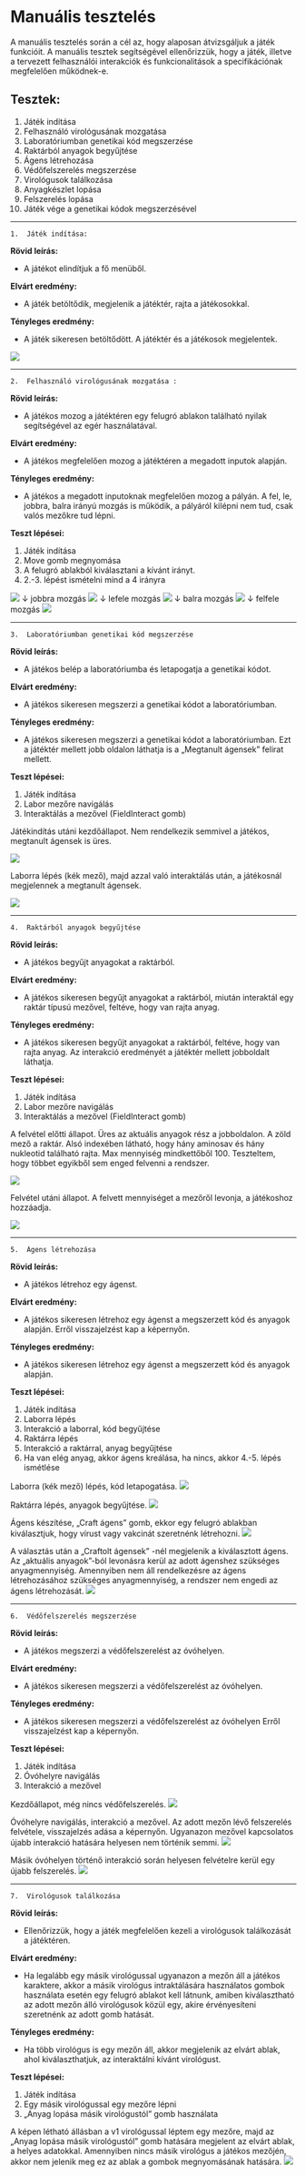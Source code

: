 # Manuális tesztelés

 A manuális tesztelés során a cél az, hogy alaposan átvizsgáljuk a játék funkcióit. A manuális tesztek segítségével ellenőrizzük, hogy a játék, illetve a tervezett felhasználói interakciók és funkcionalitások a specifikációnak megfelelően működnek-e.

## Tesztek:

1.	Játék indítása
2.	Felhasználó virológusának mozgatása 
3.	Laboratóriumban genetikai kód megszerzése 
4.	Raktárból anyagok begyűjtése
5.	Ágens létrehozása
6.	Védőfelszerelés megszerzése
7.	Virológusok találkozása 
8.	Anyagkészlet lopása
9.	Felszerelés lopása
10.	Játék vége a genetikai kódok megszerzésével

***

    1.	Játék indítása:

**Rövid leírás:**
- A játékot elindítjuk a fő menüből.

**Elvárt eredmény:**
- A játék betöltődik, megjelenik a játéktér, rajta a játékosokkal.

**Tényleges eredmény:**
- A játék sikeresen betöltődött. A játéktér és a játékosok megjelentek.

![](1.1.png)

***

    2.	Felhasználó virológusának mozgatása :

**Rövid leírás:**
- A játékos mozog a játéktéren egy felugró ablakon található nyilak segítségével az egér használatával.

**Elvárt eredmény:**
- A játékos megfelelően mozog a játéktéren a megadott inputok alapján.

**Tényleges eredmény:**
- A játékos a megadott inputoknak megfelelően mozog a pályán. A fel, le, jobbra, balra irányú mozgás is működik, a pályáról kilépni nem tud, csak valós mezőkre tud lépni.

**Teszt lépései:**
1.	Játék indítása
2.	Move gomb megnyomása
3.	A felugró ablakból kiválasztani a kívánt irányt.
4.	2.-3. lépést ismételni mind a 4 irányra



![](2.1.png)
↓ jobbra mozgás
![](2.2.png)
↓ lefele mozgás
![](2.3.png)
↓ balra mozgás
![](2.4.png)
↓ felfele mozgás
![](2.5.png)

***

    3.	Laboratóriumban genetikai kód megszerzése

**Rövid leírás:**
- A játékos belép a laboratóriumba és letapogatja a genetikai kódot.

**Elvárt eredmény:**
- A játékos sikeresen megszerzi a genetikai kódot a laboratóriumban.

**Tényleges eredmény:**
- A játékos sikeresen megszerzi a genetikai kódot a laboratóriumban. Ezt a játéktér mellett jobb oldalon láthatja is a „Megtanult ágensek” felirat mellett.

**Teszt lépései:**
1.	Játék indítása
2.	Labor mezőre navigálás
3.	Interaktálás a mezővel (FieldInteract gomb)

Játékindítás utáni kezdőállapot. Nem rendelkezik semmivel a játékos, megtanult ágensek is üres.

![](3.1.png)

Laborra lépés (kék mező), majd azzal való interaktálás után, a játékosnál megjelennek a megtanult ágensek.

![](3.2.png)

***

    4.	Raktárból anyagok begyűjtése    

**Rövid leírás:**
- A játékos begyűjt anyagokat a raktárból.

**Elvárt eredmény:**
- A játékos sikeresen begyűjt anyagokat a raktárból, miután interaktál egy raktár típusú mezővel, feltéve, hogy van rajta anyag.

**Tényleges eredmény:**
- A játékos sikeresen begyűjt anyagokat a raktárból, feltéve, hogy van rajta anyag. Az interakció eredményét a játéktér mellett jobboldalt láthatja.

**Teszt lépései:**
1.	Játék indítása
2.	Labor mezőre navigálás
3.	Interaktálás a mezővel (FieldInteract gomb)

A felvétel előtti állapot. Üres az aktuális anyagok rész a jobboldalon. A zöld mező a raktár. Alsó indexében látható, hogy hány aminosav és hány nukleotid található rajta. Max mennyiség mindkettőből 100. Teszteltem, hogy többet egyikből sem enged felvenni a rendszer.

![](4.1.png)

Felvétel utáni állapot. A felvett mennyiséget a mezőről levonja, a játékoshoz hozzáadja.

![](4.2.png)

***

    5.	Ágens létrehozása   
**Rövid leírás:**
- A játékos létrehoz egy ágenst.

**Elvárt eredmény:**
- A játékos sikeresen létrehoz egy ágenst a megszerzett kód és anyagok alapján. Erről visszajelzést kap a képernyőn.

**Tényleges eredmény:**
- A játékos sikeresen létrehoz egy ágenst a megszerzett kód és anyagok alapján.

**Teszt lépései:**
1.  Játék indítása
2.	Laborra lépés
3.	Interakció a laborral, kód begyűjtése
4.	Raktárra lépés
5.	Interakció a raktárral, anyag begyűjtése
6.	Ha van elég anyag, akkor ágens kreálása, ha nincs, akkor 4.-5. lépés ismétlése

Laborra (kék mező) lépés, kód letapogatása.
![](5.1.png)

Raktárra lépés, anyagok begyűjtése.
![](5.2.png)

Ágens készítése, „Craft ágens” gomb, ekkor egy felugró ablakban kiválasztjuk, hogy vírust vagy vakcinát szeretnénk létrehozni.
![](5.3.png)

A választás után a „Craftolt ágensek” -nél megjelenik a kiválasztott ágens. Az „aktuális anyagok”-ból levonásra kerül az adott ágenshez szükséges anyagmennyiség. Amennyiben nem áll rendelkezésre az ágens létrehozásához szükséges anyagmennyiség, a rendszer nem engedi az ágens létrehozását.
![](5.4.png)


***

    6.	Védőfelszerelés megszerzése   
**Rövid leírás:**
- A játékos megszerzi a védőfelszerelést az óvóhelyen.

**Elvárt eredmény:**
- A játékos sikeresen megszerzi a védőfelszerelést az óvóhelyen.

**Tényleges eredmény:**
- A játékos sikeresen megszerzi a védőfelszerelést az óvóhelyen
Erről visszajelzést kap a képernyőn.

**Teszt lépései:**
1.	Játék indítása
2.	Óvóhelyre navigálás
3.	Interakció a mezővel

Kezdőállapot, még nincs védőfelszerelés. 
![](6.1.png)

Óvóhelyre navigálás, interakció a mezővel. Az adott mezőn lévő felszerelés felvétele, visszajelzés adása a képernyőn. Ugyanazon mezővel kapcsolatos újabb interakció hatására helyesen nem történik semmi.
![](6.2.png)

Másik óvóhelyen történő interakció során helyesen felvételre kerül egy újabb felszerelés.
![](6.3.png)

***

 
    7.	Virológusok találkozása
**Rövid leírás:**
- Ellenőrizzük, hogy a játék megfelelően kezeli a virológusok találkozását a játéktéren.

**Elvárt eredmény:**
- Ha legalább egy másik virológussal ugyanazon a mezőn áll a játékos karaktere, akkor a másik virológus intraktálására használatos gombok használata esetén egy felugró ablakot kell látnunk, amiben kiválasztható az adott mezőn álló virológusok közül egy, akire érvényesíteni szeretnénk az adott gomb hatását.

**Tényleges eredmény:**
- Ha több virológus is egy mezőn áll, akkor megjelenik az elvárt ablak, ahol kiválaszthatjuk, az interaktálni kívánt virológust.  

**Teszt lépései:**
1.	Játék indítása
2.	Egy másik virológussal egy mezőre lépni
3.	„Anyag lopása másik virológustól” gomb használata

A képen létható állásban a v1 virológussal léptem egy mezőre, majd az „Anyag lopása másik virológustól” gomb hatására megjelent az elvárt ablak, a helyes adatokkal.
Amennyiben nincs másik virológus a játékos mezőjén, akkor nem jelenik meg ez az ablak a gombok megnyomásának hatására.
![](7.1.png)
















